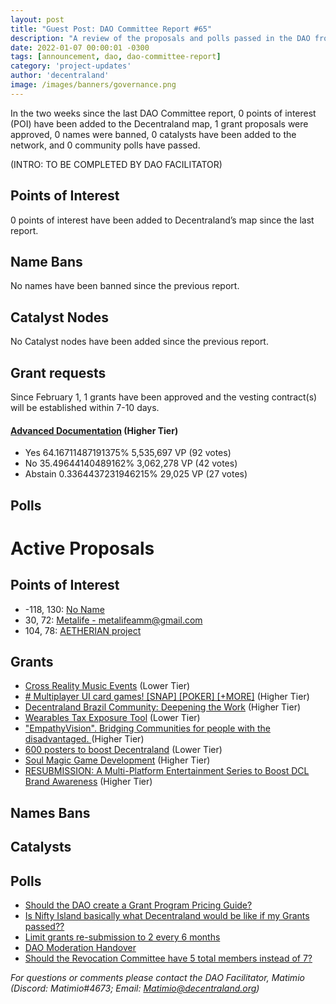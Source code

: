 ```yaml
---
layout: post
title: "Guest Post: DAO Committee Report #65"
description: "A review of the proposals and polls passed in the DAO from February 1 through February 15".
date: 2022-01-07 00:00:01 -0300
tags: [announcement, dao, dao-committee-report]
category: 'project-updates'
author: 'decentraland'
image: /images/banners/governance.png
---
```


In the two weeks since the last DAO Committee report, 0 points of interest (POI) have been added to the Decentraland map, 1 grant proposals were approved, 0 names were banned, 0 catalysts have been added to the network, and 0 community polls have passed.

(INTRO: TO BE COMPLETED BY DAO FACILITATOR)

## Points of Interest
0 points of interest have been added to Decentraland’s map since the last report.


## Name Bans

No names have been banned since the previous report.

## Catalyst Nodes
No Catalyst nodes have been added since the previous report.


## Grant requests
Since February 1, 1 grants have been approved and the vesting contract(s) will be established within 7-10 days.


#### [Advanced Documentation](https://governance.decentraland.org/proposal/?id=6c438fbd-d6af-4437-9d34-efc6de155166) (Higher Tier)

* Yes 64.16711487191375% 5,535,697 VP (92 votes)
* No 35.49644140489162% 3,062,278 VP (42 votes)
* Abstain 0.3364437231946215% 29,025 VP (27 votes)


## Polls


# Active Proposals

## Points of Interest

* -118, 130: [No Name](https://governance.decentraland.org/proposal/?id=88455b21-52ff-453e-a8ea-a3d65d96bc35)
* 30, 72: [Metalife - metalifeamm@gmail.com](https://governance.decentraland.org/proposal/?id=afe3e9da-bb5e-462e-a49d-e85235ffd147)
* 104, 78: [AETHERIAN project](https://governance.decentraland.org/proposal/?id=77849a3f-f978-46e8-8050-87e19b057a14)

## Grants

* [Cross Reality Music Events](https://governance.decentraland.org/proposal/?id=f4b489d0-10cb-4cb4-8b1a-7c3d6a61e350) (Lower Tier)
* [# Multiplayer UI card games! [SNAP] [POKER] [+MORE]](https://governance.decentraland.org/proposal/?id=4715e268-ec34-49c4-ae28-46dc52ab18b3) (Higher Tier)
* [Decentraland Brazil Community: Deepening the Work](https://governance.decentraland.org/proposal/?id=a145e056-7c59-45d0-b738-ca8ee121141f) (Higher Tier)
* [Wearables Tax Exposure Tool](https://governance.decentraland.org/proposal/?id=0a7a528c-210a-4783-83fd-7683e5038566) (Lower Tier)
* [&#34;EmpathyVision&#34;.  Bridging Communities for people with the disadvantaged. ](https://governance.decentraland.org/proposal/?id=062f0e62-afff-4287-a45e-c652ced5f299) (Higher Tier)
* [600 posters to boost Decentraland](https://governance.decentraland.org/proposal/?id=56f47cf0-d3a4-4c78-aa52-256c45fcfc65) (Lower Tier)
* [Soul Magic Game Development](https://governance.decentraland.org/proposal/?id=d266f630-0e4b-4640-9e3b-4f5d9142e1ae) (Higher Tier)
* [RESUBMISSION: A Multi-Platform Entertainment Series to Boost DCL Brand Awareness](https://governance.decentraland.org/proposal/?id=98f0e12c-a5d0-4cb4-a5f6-15940a53d3bc) (Higher Tier)

## Names Bans


## Catalysts


## Polls

* [Should the DAO create a Grant Program Pricing Guide?](https://governance.decentraland.org/proposal/?id=6992cccd-46e5-46f7-ba0e-babb7223b4db)
* [Is Nifty Island basically what Decentraland would be like if my Grants passed?? ](https://governance.decentraland.org/proposal/?id=5600bc42-cd0e-4b54-a3c8-9bb3a10bac2b)
* [Limit grants re-submission to 2 every 6 months](https://governance.decentraland.org/proposal/?id=541d6c80-c9b8-4175-8f92-d477bca5017b)
* [DAO Moderation Handover](https://governance.decentraland.org/proposal/?id=95734ccf-9359-451b-94c3-0d2095942da7)
* [Should the Revocation Committee have 5 total members instead of 7?](https://governance.decentraland.org/proposal/?id=e8b0f3a6-40d5-4376-b864-fdf2c8da5109)

*For questions or comments please contact the DAO Facilitator, Matimio (Discord: Matimio#4673; Email: [Matimio@decentraland.org](mailto:Matimio@decentraland.org))*